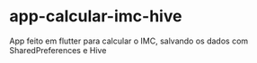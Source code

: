 # app-calcular-imc-hive
App feito em flutter para calcular o IMC, salvando os dados com SharedPreferences e Hive
